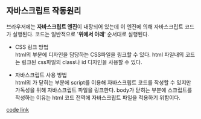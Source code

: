 ## 자바스크립트 작동원리   
브라우저에는 **자바스크립트 엔진**이 내장되어 있는데 이 엔진에 의해 자바스크립트 코드가 실행된다. 코드는 일반적으로 '**위에서 아래**' 순서대로 실행된다.

* CSS 링크 방법  
html의 <head> 부분에 디자인을 담당하는 CSS파일을 링크할 수 있다. html 파일내의 코드는 링크된 css파일의 class나 id 디자인을 사용할 수 있다.  

* 자바스크립트 사용 방법  
html의 </body>가 닫히는 부분에 script를 이용해 자바스크립트 코드를 작성할 수 있지만 가독성을 위해 자바스크립트 파일을 링크한다.
body가 닫히는 부분에 스크립트를 작성하는 이유는 html 코드 전역에 자바스크립트 파일을 적용하기 위함이다.

[code link](https://github.com/stemkorea7/javascript/blob/master/basic_javascript/chapter1/app.js)
